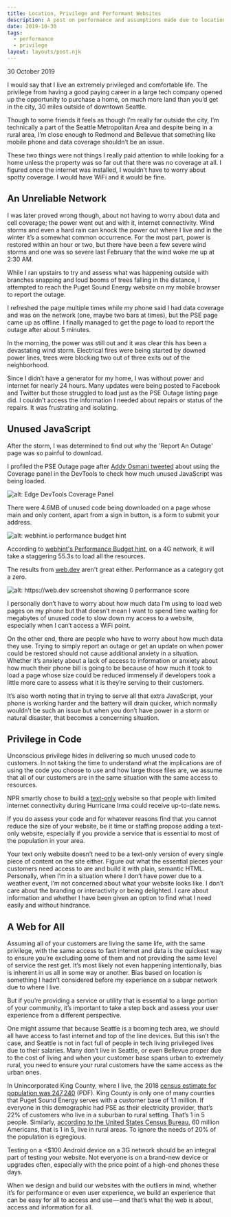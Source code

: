```yaml
---
title: Location, Privilege and Performant Websites
description: A post on performance and assumptions made due to location
date: 2019-10-30
tags:
  - performance
  - privilege
layout: layouts/post.njk
---
```


<p class="blog-post__date">30 October 2019</p>

I would say that I live an extremely privileged and comfortable life. The privilege from having a good paying career in a large tech company opened up the opportunity to purchase a home, on much more land than you’d get in the city, 30 miles outside of downtown Seattle. 

Though to some friends it feels as though I’m really far outside the city, I’m technically a part of the Seattle Metropolitan Area and despite being in a rural area, I’m close enough to Redmond and Bellevue that something like mobile phone and data coverage shouldn’t be an issue. 

These two things were not things I really paid attention to while looking for a home unless the property was so far out that there was no coverage at all. I figured once the internet was installed, I wouldn’t have to worry about spotty coverage. I would have WiFi and it would be fine. 

## An Unreliable Network

I was later proved wrong though, about not having to worry about data and cell coverage; the power went out and with it, internet connectivity. Wind storms and even a hard rain can knock the power out where I live and in the winter it’s a somewhat common occurrence. For the most part, power is restored within an hour or two, but there have been a few severe wind storms and one was so severe last February that the wind woke me up at 2:30 AM. 

While I ran upstairs to try and assess what was happening outside with branches snapping and loud booms of trees falling in the distance, I attempted to reach the Puget Sound Energy website on my mobile browser to report the outage. 

I refreshed the page multiple times while my phone said I had data coverage and was on the network (one, maybe two bars at times), but the PSE page came up as offline. I finally managed to get the page to load to report the outage after about 5 minutes. 

In the morning, the power was still out and it was clear this has been a devastating wind storm. Electrical fires were being started by downed power lines, trees were blocking two out of three exits out of the neighborhood.  

Since I didn’t have a generator for my home, I was without power and internet for nearly 24 hours. Many updates were being posted to Facebook and Twitter but those struggled to load just as the PSE Outage listing page did. I couldn’t access the information I needed about repairs or status of the repairs. It was frustrating and isolating. 


## Unused JavaScript

After the storm, I was determined to find out why the 'Report An Outage' page was so painful to download.

I profiled the PSE Outage page after [Addy Osmani tweeted](https://twitter.com/addyosmani/status/1085439006433669120) about using the Coverage panel in the DevTools to check how much unused JavaScript was being loaded.

![alt: Edge DevTools Coverage Panel](../../img/post-4/coverage-panel.png)

There were 4.6MB of unused code being downloaded on a page whose main and only content, apart from a sign in button, is a form to submit your address.

![alt: webhint.io performance budget hint](../../img/post-4/webhint-perf-budget.png)

According to [webhint's Performance Budget hint](https://webhint.io/docs/user-guide/hints/hint-performance-budget/), on a 4G network, it will take a staggering 55.3s to load all the resources.

The results from [web.dev](https://web.dev/) aren't great either. Performance as a category got a zero.  

![alt: https://web.dev screenshot showing 0 performance score](../../img/post-4/webdev-analysis.png)

I personally don’t have to worry about how much data I’m using to load web pages on my phone but that doesn’t mean I want to spend time waiting for megabytes of unused code to slow down my access to a website, especially when I can’t access a WiFi point. 

On the other end, there are people who have to worry about how much data they use. Trying to simply report an outage or get an update on when power could be restored should not cause additional anxiety in a situation. Whether it’s anxiety about a lack of access to information or anxiety about how much their phone bill is going to be because of how much it took to load a page whose size could be reduced immensely if developers took a little more care to assess what it is they’re serving to their customers.

It’s also worth noting that in trying to serve all that extra JavaScript, your phone is working harder and the battery will drain quicker, which normally wouldn’t be such an issue but when you don’t have power in a storm or natural disaster, that becomes a concerning situation.

## Privilege in Code

Unconscious privilege hides in delivering so much unused code to customers. In not taking the time to understand what the implications are of using the code you choose to use and how large those files are, we assume that all of our customers are in the same situation with the same access to resources.

NPR smartly chose to build a [text-only](https://text.npr.org/) website so that people with limited internet connectivity during Hurricane Irma could receive up-to-date news.

If you do assess your code and for whatever reasons find that you cannot reduce the size of your website, be it time or staffing propose adding a text-only website, especially if you provide a service that is essential to most of the population in your area.

Your text only website doesn’t need to be a text-only version of every single piece of content on the site either. Figure out what the essential pieces your customers need access to are and build it with plain, semantic HTML.
Personally, when I’m in a situation where I don’t have power due to a weather event, I’m not concerned about what your website looks like. I don’t care about the branding or interactivity or being delighted. I care about information and whether I have been given an option to find what I need easily and without hindrance.

## A Web for All

Assuming all of your customers are living the same life, with the same privilege, with the same access to fast internet and data is the quickest way to ensure you’re excluding some of them and not providing the same level of service the rest get. It’s most likely not even happening intentionally, bias is inherent in us all in some way or another. Bias based on location is something I hadn’t considered before my experience on a subpar network due to where I live. 

But if you’re providing a service or utility that is essential to a large portion of your community, it’s important to take a step back and assess your user experience from a different perspective. 

One might assume that because Seattle is a booming tech area, we should all have access to fast internet and top of the line devices. But this isn’t the case, and Seattle is not in fact full of people in tech living privileged lives due to their salaries. Many don’t live in Seattle, or even Bellevue proper due to the cost of living and when your customer base spans urban to extremely rural, you need to ensure your rural customers have the same access as the urban ones. 

In Unincorporated King County, where I live, the 2018 [census estimate for population was 247,240](https://www.kingcounty.gov/~/media/depts/executive/performance-strategy-budget/regional-planning/Demographics/Dec-2018-Update/UKC_profile_2018.ashx?la=en) (PDF). King County is only one of many counties that Puget Sound Energy serves with a customer base of 1.1 million. If everyone in this demographic had PSE as their electricity provider, that’s 22% of customers who live in a suburban to rural setting. That’s 1 in 5 people. Similarly, [according to the United States Census Bureau](https://www.census.gov/library/stories/2017/08/rural-america.html), 60 million Americans, that is 1 in 5, live in rural areas. To ignore the needs of 20% of the population is egregious.

Testing on a <$100 Android device on a 3G network should be an integral part of testing your website. Not everyone is on a brand-new device or upgrades often, especially with the price point of a high-end phones these days.

When we design and build our websites with the outliers in mind, whether it’s for performance or even user experience, we build an experience that can be easy for all to access and use — and that’s what the web is about, access and information for all.

